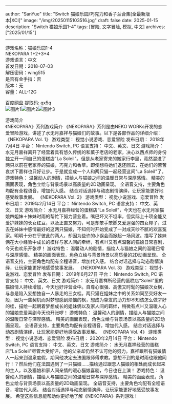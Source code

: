 
---
author: "SanYue"
title: "Switch 猫娘乐园/巧克力和香子兰合集[全最新版本|XCI]"
image: "/img/20250115103516.jpg"
draft: false
date: 2025-01-15
description: "Switch 猫娘乐园1-4"
tags: [冒险, 文字冒险, 模拟, 中文]
archives: ["2025/01/15"]

---

游戏名称：猫娘乐园1-4   
NEKOPARA 1+2+3+4    
游戏语言：中文  
首发日期：2018-07-03  
解压密码：wing515  
是否有金手指：否  
版本：无   
容量：ALL-12G

[百度网盘](https://pan.baidu.com/s/1sq5qWpj_oFhIUy8D66LjVA) 提取码: qx5q  
![图片1](/img/bb99ab.jpg)![图片2](/img/73bc22.jpg)![图片3](/img/4565c6.jpg)  

游戏简介  
《NEKOPARA》系列游戏简介
《NEKOPARA》系列是由NEKO WORKs开发的恋爱冒险游戏，讲述了水无月嘉祥与猫娘们的故事。以下是各部作品的详细介绍：
《NEKOPARA Vol. 1》
游戏类型： 视觉小说游戏、恋爱冒险
发布日期： 2018年7月4日
平台： Nintendo Switch, PC
语言支持： 中文、英文、日文
游戏简介：
水无月嘉祥离开了经营着具有悠久传统的和菓子老店的老家，决心以西点师的身份独立开一间自己的蛋糕店"La Soleil"。但是从老家寄来的搬家行李里，竟然混进了两只以前在老家养的猫娘，巧克力和香草。即使想将她们退还回去，在她们的苦苦哀求下嘉祥也只好让步。于是就变成一个人和两只猫一起经营这间"La Soleil"了。
游戏特色：
温馨动人的剧情，描绘人与猫娘之间的温暖日常与深厚感情。
精美的画面表现，角色立绘与背景场景以高质量的2D动画呈现。
全语音支持，主要角色均配有全程语音，增加代入感。
结合对话选择与动态剧情演绎，让玩家能更好地感受故事发展。
《NEKOPARA Vol. 2》
游戏类型： 视觉小说游戏、恋爱冒险
发布日期： 2019年2月14日
平台： Nintendo Switch, PC
语言支持： 中文、英文、日文
游戏简介：
水无月嘉祥经营的蛋糕店“La Soleil”，今天也在水无月家猫娘四姐妹＋妹妹时雨的帮忙下努力营业着。嘴巴坏又不坦率，但实际上十项全能又爱护妹妹的长女红豆，以及正直又努力，可是却笨手笨脚又爱逞强的四女椰子，过去在姊妹中感情最好的这两只猫娘，不知何时开始变成了一对成天吵不腻的欢喜冤家。明明十分在乎彼此的两人，却因为些许的小误会而掀起一场风波。描写了姊妹俩在大小经验中成长的模样与家人间的牵绊，有点Ｈ又有点温馨的猫娘日常喜剧，今天也欢乐开张啰！
游戏特色：
温馨动人的剧情，描绘人与猫娘之间的温暖日常与深厚感情。
精美的画面表现，角色立绘与背景场景以高质量的2D动画呈现。
全语音支持，主要角色均配有全程语音，增加代入感。
结合对话选择与动态剧情演绎，让玩家能更好地感受故事发展。
《NEKOPARA Vol. 3》
游戏类型： 视觉小说游戏、恋爱冒险
发布日期： 2019年6月27日
平台： Nintendo Switch, PC
语言支持： 中文、英文、日文
游戏简介：
水无月嘉祥所经营的蛋糕店“Soleil”里的猫娘情人持续增加，今天也好评营业中。自尊心很强、高傲又时髦的猫娘次女枫，与总是陷入妄想独自一人暴走的三女桂。两只猫在姐妹之中的关系如同至交好友一般，因为一些契机而对梦想感到烦恼的枫，想成为挚友的助力却不知该怎么做才好的桂，描绘一起朝着梦想成长的姐妹俩以及家人间的羁绊，稍微有点Ｈ又温暖人心的猫娘恋爱喜剧今天也开张啰！
游戏特色：
温馨动人的剧情，描绘人与猫娘之间的温暖日常与深厚感情。
精美的画面表现，角色立绘与背景场景以高质量的2D动画呈现。
全语音支持，主要角色均配有全程语音，增加代入感。
结合对话选择与动态剧情演绎，让玩家能更好地感受故事发展。
《NEKOPARA Vol. 4》
游戏类型： 视觉小说游戏、恋爱冒险
发布日期： 2020年2月14日
平台： Nintendo Switch, PC
语言支持： 中文、英文、日文
游戏简介：
水无月嘉祥经营的蛋糕店"La Soleil"尽管大受好评，他的父亲却仍然不认可他的努力。嘉祥跟所有猫娘情人一起来到温泉度假，期间他决定去法国跟师傅求教。意想不到的是时雨也跟他同行！？然后他们在法国遇到了一只猫娘……描绘通过跟恋人猫娘的相处而成长起来的主人，以及猫娘和家人间亲情的暖心猫娘喜剧，今日也在上演！
游戏特色：
温馨动人的剧情，描绘人与猫娘之间的温暖日常与深厚感情。
精美的画面表现，角色立绘与背景场景以高质量的2D动画呈现。
全语音支持，主要角色均配有全程语音，增加代入感。
结合对话选择与动态剧情演绎，让玩家能更好地感受故事发展。
希望这些信息能帮助你更好地了解《NEKOPARA》系列游戏！
